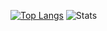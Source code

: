[![Top Langs](https://github-readme-stats.jessica945.vercel.app/api/top-langs/?username=jessica945)](https://github.com/anuraghazra/github-readme-stats) ![Stats](https://github-readme-stats.jessica945.vercel.app/api?username=jessica945&count_private=true) 
